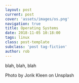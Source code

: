 ```yaml
---
layout: post
current: post
cover: 'assets/images/os.png'
navigation: true
title: Operating Systems
date: 2018-11-05 10:18:00
tags: linux
class: post-template
subclass: 'post tag-fiction'
author: rob
---
```


blah, blah, blah

Photo by Jorik Kleen on Unsplash